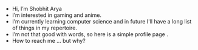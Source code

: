 -  Hi, I’m Shobhit Arya
-  I’m interested in gaming and anime.
-  I’m currently learning computer science and in future I'll have a long list of things in my repertoire.
-  I’m not that good with words, so here is a simple profile page .
-  How to reach me ... but why?

<!---
no-eyed/no-eyed is a ✨ special ✨ repository because its `README.md` (this file) appears on your GitHub profile.
You can click the Preview link to take a look at your changes.
--->
